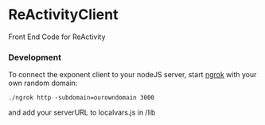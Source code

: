 # ReActivityClient
Front End Code for ReActivity


### Development
To connect the exponent client to your nodeJS server, start [ngrok](https://ngrok.com/) with your own random domain:
```
./ngrok http -subdomain=ourowndomain 3000
```
 and add your serverURL to localvars.js in /lib
